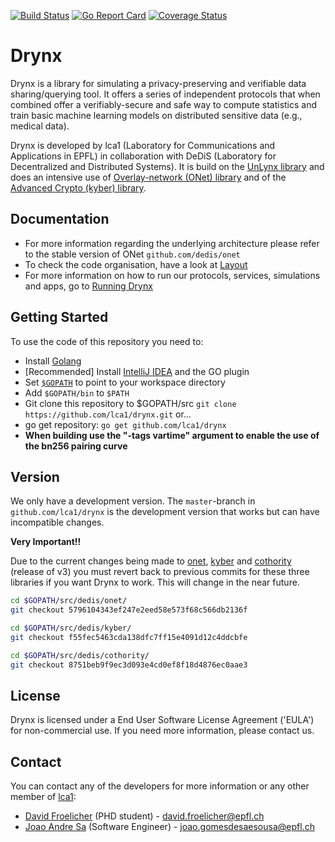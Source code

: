 [![Build Status](https://travis-ci.org/lca1/drynx.svg?branch=master)](https://travis-ci.org/lca1/drynx) [![Go Report Card](https://goreportcard.com/badge/github.com/lca1/drynx)](https://goreportcard.com/report/github.com/lca1/drynx) [![Coverage Status](https://coveralls.io/repos/github/lca1/drynx/badge.svg?branch=master)](https://coveralls.io/github/lca1/drynx?branch=master)
# Drynx
Drynx is a library for simulating a privacy-preserving and verifiable data sharing/querying tool. It offers a series of independent protocols that when combined offer a verifiably-secure and safe way to compute statistics and train basic machine learning models on distributed sensitive data (e.g., medical data).

Drynx is developed by lca1 (Laboratory for Communications and Applications in EPFL) in collaboration with DeDiS (Laboratory for Decentralized and Distributed Systems). It is build on the [UnLynx library](https://github.com/lca1/unlynx) and does an intensive use of [Overlay-network (ONet) library](https://github.com/dedis/onet) and of the [Advanced Crypto (kyber) library](https://github.com/dedis/kyber).

## Documentation

* For more information regarding the underlying architecture please refer to the stable version of ONet `github.com/dedis/onet`
* To check the code organisation, have a look at [Layout](https://github.com/lca1/drynx/wiki/Layout)
* For more information on how to run our protocols, services, simulations and apps, go to [Running Drynx](https://github.com/lca1/drynx/wiki/Running-Drynx)

## Getting Started

To use the code of this repository you need to:

- Install [Golang](https://golang.org/doc/install)
- [Recommended] Install [IntelliJ IDEA](https://www.jetbrains.com/idea/) and the GO plugin
- Set [`$GOPATH`](https://golang.org/doc/code.html#GOPATH) to point to your workspace directory
- Add `$GOPATH/bin` to `$PATH`
- Git clone this repository to $GOPATH/src `git clone https://github.com/lca1/drynx.git` or...
- go get repository: `go get github.com/lca1/drynx`
- **When building use the "-tags vartime" argument to enable the use of the bn256 pairing curve**

## Version

We only have a development version. The `master`-branch in `github.com/lca1/drynx` is the development version that works but can have incompatible changes.

**Very Important!!** 

Due to the current changes being made to [onet](https://github.com/dedis/onet), [kyber](https://github.com/dedis/kyber) and [cothority](https://github.com/dedis/cothority) (release of v3) you must revert back to previous commits for these three libraries if you want Drynx to work. This will change in the near future. 

```bash
cd $GOPATH/src/dedis/onet/
git checkout 5796104343ef247e2eed58e573f68c566db2136f

cd $GOPATH/src/dedis/kyber/
git checkout f55fec5463cda138dfc7ff15e4091d12c4ddcbfe

cd $GOPATH/src/dedis/cothority/
git checkout 8751beb9f9ec3d093e4cd0ef8f18d4876ec0aae3
```

## License

Drynx is licensed under a End User Software License Agreement ('EULA') for non-commercial use. If you need more information, please contact us.

## Contact
You can contact any of the developers for more information or any other member of [lca1](http://lca.epfl.ch/people/lca1/):

* [David Froelicher](https://github.com/froelich) (PHD student) - david.froelicher@epfl.ch
* [Joao Andre Sa](https://github.com/JoaoAndreSa) (Software Engineer) - joao.gomesdesaesousa@epfl.ch

